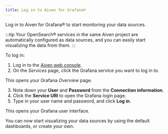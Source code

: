 ```yaml
---
title: Log in to Aiven for Grafana®
---
```


Log in to Aiven for Grafana® to start monitoring your data sources.

:::tip
Your OpenSearch® services in the same Aiven project are
automatically configured as data sources, and you can easily start
visualizing the data from them.
:::

To log in:

1.  Log in to the [Aiven web console](https://console.aiven.io/).
2.  On the *Services* page, click the Grafana service you want to log in
    to.

This opens your Grafana *Overview* page.

3.  Note down your **User** and **Password** from the **Connection
    information**.
4.  Click the **Service URI** to open the Grafana login page.
5.  Type in your user name and password, and click **Log in**.

This opens your Grafana user interface.

You can now start visualizing your data sources by using the default
dashboards, or create your own.
